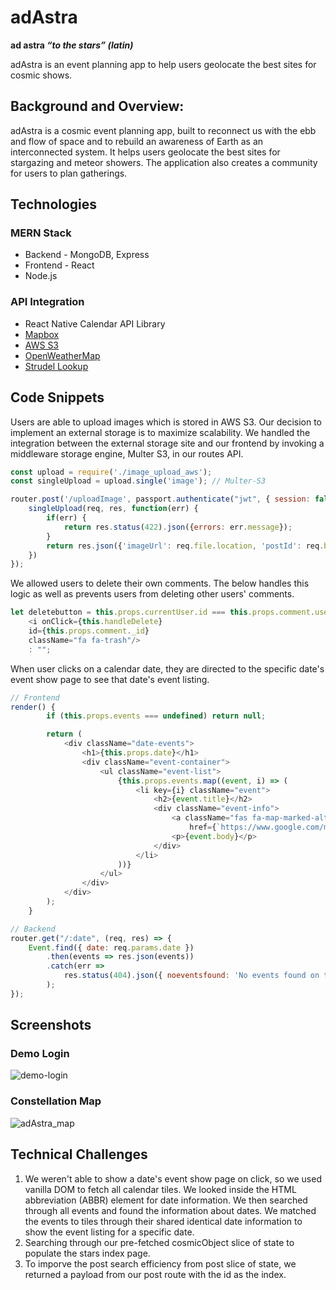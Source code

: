 # adAstra
__**ad astra** *“to the stars” (latin)*__

adAstra is an event planning app to help users geolocate the best sites for cosmic shows.

## Background and Overview:

adAstra is a cosmic event planning app, built to reconnect us with the ebb and flow of space and to rebuild an awareness of Earth as an interconnected system. It helps users geolocate the best sites for stargazing and meteor showers. The application also creates a community for users to plan gatherings.

## Technologies

### MERN Stack

* Backend - MongoDB, Express
* Frontend - React
* Node.js

### API Integration
 
 * React Native Calendar API Library
 * [Mapbox](https://www.mapbox.com/)
 * [AWS S3](https://aws.amazon.com/s3/)
 * [OpenWeatherMap](https://openweathermap.org/)
 * [Strudel Lookup](http://www.strudel.org.uk/lookUP/)


## Code Snippets

Users are able to upload images which is stored in AWS S3. Our decision to implement an external storage is to maximize scalability. We handled the integration between the external storage site and our frontend by invoking a middleware storage engine, Multer S3, in our routes API.

```javascript
const upload = require('./image_upload_aws');
const singleUpload = upload.single('image'); // Multer-S3

router.post('/uploadImage', passport.authenticate("jwt", { session: false }), (req, res) => {
    singleUpload(req, res, function(err) {
        if(err) {
            return res.status(422).json({errors: err.message});
        }    
        return res.json({'imageUrl': req.file.location, 'postId': req.body.postId, 'fileName': req.file.originalname});
    })   
});
```
We allowed users to delete their own comments. The below handles this logic as well as prevents users from deleting other users' comments.

```javascript 
let deletebutton = this.props.currentUser.id === this.props.comment.userId ? 
    <i onClick={this.handleDelete}
    id={this.props.comment._id}
    className="fa fa-trash"/>
    : "";
```

When user clicks on a calendar date, they are directed to the specific date's event show page to see that date's event listing.
```javascript 
// Frontend
render() {        
        if (this.props.events === undefined) return null;

        return (
            <div className="date-events">
                <h1>{this.props.date}</h1>
                <div className="event-container">
                    <ul className="event-list">
                        {this.props.events.map((event, i) => (
                            <li key={i} className="event">
                                <h2>{event.title}</h2>
                                <div className="event-info">
                                    <a className="fas fa-map-marked-alt"
                                        href={`https://www.google.com/maps/place/${event.address}`} />
                                    <p>{event.body}</p>
                                </div>
                            </li>
                        ))}
                    </ul>
                </div>
            </div>
        );
    }
```

```javascript
// Backend
router.get("/:date", (req, res) => {
    Event.find({ date: req.params.date })
        .then(events => res.json(events))
        .catch(err =>
            res.status(404).json({ noeventsfound: 'No events found on that date' })
        );
});
```

## Screenshots

### Demo Login
![demo-login](https://user-images.githubusercontent.com/16752858/70012713-0e3e6000-152a-11ea-8801-8b80b4a927d5.gif)

### Constellation Map
![adAstra_map](https://user-images.githubusercontent.com/52211990/70002926-623f4980-1516-11ea-8129-8b0a76a87ba6.gif)

## Technical Challenges
1. We weren't able to show a date's event show page on click, so we used vanilla DOM to fetch all calendar tiles. We looked inside the HTML abbreviation (ABBR) element for date information. We then searched through all events and found the information about dates. We matched the events to tiles through their shared identical date information to show the event listing for a specific date.
2. Searching through our pre-fetched cosmicObject slice of state to populate the stars index page. 
3. To imporve the post search efficiency from post slice of state, we returned a payload from our post route with the id as the index.

